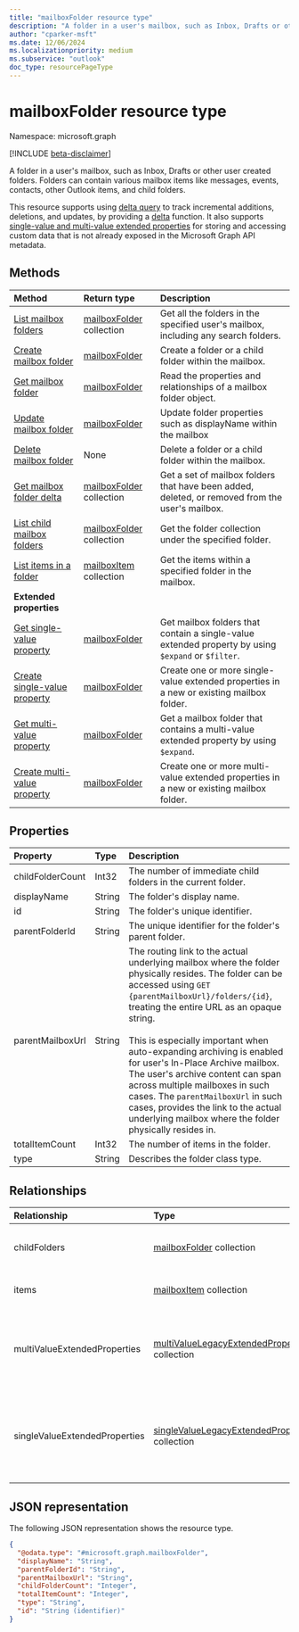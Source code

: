 ```yaml
---
title: "mailboxFolder resource type"
description: "A folder in a user's mailbox, such as Inbox, Drafts or other user created folders."
author: "cparker-msft"
ms.date: 12/06/2024
ms.localizationpriority: medium
ms.subservice: "outlook"
doc_type: resourcePageType
---
```


# mailboxFolder resource type

Namespace: microsoft.graph

[!INCLUDE [beta-disclaimer](../../includes/beta-disclaimer.md)]

A folder in a user's mailbox, such as Inbox, Drafts or other user created folders. Folders can contain various mailbox items like messages, events, contacts, 
other Outlook items, and child folders.

This resource supports using [delta query](/graph/delta-query-overview) to track incremental additions, deletions, and updates,
by providing a [delta](../api/mailboxfolder-delta.md) function. It also supports [single-value and multi-value extended properties](../resources/extended-properties-overview.md) for storing and accessing custom data that is not already exposed in the Microsoft Graph API metadata.

## Methods
|Method|Return type|Description|
|:---|:---|:---|
|[List mailbox folders](../api/mailbox-list-folders.md)|[mailboxFolder](../resources/mailboxfolder.md) collection|Get all the folders in the specified user's mailbox, including any search folders.|
|[Create mailbox folder](../api/mailbox-post-folders.md)|[mailboxFolder](../resources/mailboxfolder.md)|Create a folder or a child folder within the mailbox.|
|[Get mailbox folder](../api/mailboxfolder-get.md)|[mailboxFolder](../resources/mailboxfolder.md)|Read the properties and relationships of a mailbox folder object.|
|[Update mailbox folder](../api/mailboxfolder-update.md)|[mailboxFolder](../resources/mailboxfolder.md)|Update folder properties such as displayName within the mailbox|
|[Delete mailbox folder](../api/mailbox-delete-folders.md)|None|Delete a folder or a child folder within the mailbox.|
|[Get mailbox folder delta](../api/mailboxfolder-delta.md)|[mailboxFolder](../resources/mailboxfolder.md) collection|Get a set of mailbox folders that have been added, deleted, or removed from the user's mailbox.|
|[List child mailbox folders](../api/mailboxfolder-list-childfolders.md)|[mailboxFolder](../resources/mailboxfolder.md) collection|Get the folder collection under the specified folder.|
|[List items in a folder](../api/mailboxfolder-list-items.md)|[mailboxItem](../resources/mailboxitem.md) collection|Get the items within a specified folder in the mailbox.|
|**Extended properties**| | |
|[Get single-value property](../api/singlevaluelegacyextendedproperty-get.md)|[mailboxFolder](../resources/mailboxfolder.md)|Get mailbox folders that contain a single-value extended property by using `$expand` or `$filter`.|
|[Create single-value property](../api/singlevaluelegacyextendedproperty-post-singlevalueextendedproperties.md)|[mailboxFolder](../resources/mailboxfolder.md)|Create one or more single-value extended properties in a new or existing mailbox folder.|
|[Get multi-value property](../api/multivaluelegacyextendedproperty-get.md)|[mailboxFolder](../resources/mailboxfolder.md)|Get a mailbox folder that contains a multi-value extended property by using `$expand`.|
|[Create multi-value property](../api/multivaluelegacyextendedproperty-post-multivalueextendedproperties.md)|[mailboxFolder](../resources/mailboxfolder.md)|Create one or more multi-value extended properties in a new or existing mailbox folder.|

## Properties
|Property|Type|Description|
|:---|:---|:---|
|childFolderCount|Int32|The number of immediate child folders in the current folder.|
|displayName|String|The folder's display name.|
|id|String|The folder's unique identifier.|
|parentFolderId|String|The unique identifier for the folder's parent folder.|
|parentMailboxUrl|String|The routing link to the actual underlying mailbox where the folder physically resides. The folder can be accessed using `GET {parentMailboxUrl}/folders/{id}`, treating the entire URL as an opaque string. <br><br> This is especially important when auto-expanding archiving is enabled for user's In-Place Archive mailbox. The user's archive content can span across multiple mailboxes in such cases. The `parentMailboxUrl` in such cases, provides the link to the actual underlying mailbox where the folder physically resides in.|
|totalItemCount|Int32|The number of items in the folder.|
|type|String|Describes the folder class type.|

## Relationships
|Relationship|Type|Description|
|:---|:---|:---|
|childFolders|[mailboxFolder](../resources/mailboxfolder.md) collection|The collection of child folders in the folder.|
|items|[mailboxItem](../resources/mailboxitem.md) collection|The collection of items in the folder.|
|multiValueExtendedProperties|[multiValueLegacyExtendedProperty](../resources/multivaluelegacyextendedproperty.md) collection|The collection of multi-value extended properties defined for the mailboxFolder|
|singleValueExtendedProperties|[singleValueLegacyExtendedProperty](../resources/singlevaluelegacyextendedproperty.md) collection|The collection of single-value extended properties defined for the mailboxFolder.|

## JSON representation
The following JSON representation shows the resource type.
<!-- {
  "blockType": "resource",
  "keyProperty": "id",
  "@odata.type": "microsoft.graph.mailboxFolder",
  "openType": false
}
-->
``` json
{
  "@odata.type": "#microsoft.graph.mailboxFolder",
  "displayName": "String",
  "parentFolderId": "String",
  "parentMailboxUrl": "String",
  "childFolderCount": "Integer",
  "totalItemCount": "Integer",
  "type": "String",
  "id": "String (identifier)"
}
```
